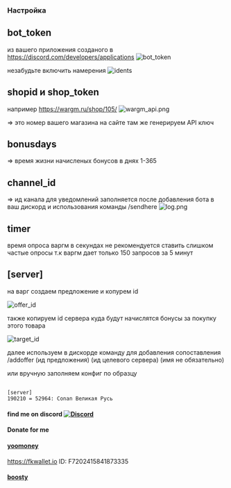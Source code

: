 ### Настройка

## bot_token
из вашего приложения созданого в https://discord.com/developers/applications
![bot_token](https://junger.zzux.com/webhook/guide/4.png)

незабудьте включить намерения
![idents](https://junger.zzux.com/webhook/guide/3.png)

## shopid и shop_token
например https://wargm.ru/shop/105/
 ![wargm_api.png](https://junger.zzux.com/webhook/guide/wargm_shop_api.png)
 
=> это номер вашего магазина на сайте там же генерируем API ключ

## bonusdays 
=> время жизни начисленых бонусов в днях 1-365
## channel_id 
=> ид канала для уведомлений заполняется после добавления бота в ваш дискорд и использования команды /sendhere
 ![log.png](https://junger.zzux.com/webhook/guide/log.png)

## timer 
время опроса варгм в секундах
не рекомендуется ставить слишком частые опросы
т.к варгм дает только 150 запросов за 5 минут

## [server]
 на варг создаем предложение и копурем id

![offer_id](https://junger.zzux.com/webhook/guide/offer_id.png)

также копируем id сервера куда будут начислятся бонусы за покупку этого товара

![target_id](https://junger.zzux.com/webhook/guide/target_id.png)

далее используем в дискорде команду для добавления сопоставления
/addoffer (ид предложения) (ид целевого сервера) (имя не обязательно)

или вручную заполняем конфиг по образцу
##  
    [server]
    190210 = 52964: Conan Великая Русь


#### find me on discord [![Discord](https://discordapp.com/api/guilds/626106205122592769/widget.png?style=shield)](https://discord.gg/qYmBmDR)
#### Donate for me
#### [yoomoney](https://yoomoney.ru/to/4100116619431314)
https://fkwallet.io  ID: F7202415841873335
#### [boosty](https://boosty.to/_illidan_)
 
